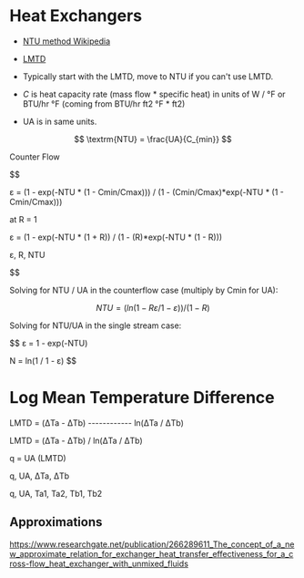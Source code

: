 # Heat Exchangers

- [NTU method Wikipedia](https://en.wikipedia.org/wiki/NTU_method)
- [LMTD](https://en.wikipedia.org/wiki/Logarithmic_mean_temperature_difference)

- Typically start with the LMTD, move to NTU if you can't use LMTD.

- $C$ is heat capacity rate (mass flow * specific heat) in units of W / °F or BTU/hr °F (coming from BTU/hr ft2 °F * ft2)
- UA is in same units.

$$
\textrm{NTU} = \frac{UA}{C_{min}}
$$


Counter Flow

$$

ε = (1 - exp(-NTU * (1 - Cmin/Cmax))) /
    (1 - (Cmin/Cmax)*exp(-NTU * (1 - Cmin/Cmax)))

at R = 1

ε = (1 - exp(-NTU * (1 + R)) /
    (1 - (R)*exp(-NTU * (1 - R)))


ε, R, NTU

$$

Solving for NTU / UA in the counterflow case (multiply by Cmin for UA):

$$
NTU = (ln( 1 - R ε / 1 - ε )) / (1 - R)
$$

Solving for NTU/UA in the single stream case:

$$
ε = 1 - exp(-NTU)

N = ln(1 / 1 - ε)
$$


# Log Mean Temperature Difference

LMTD = (ΔTa - ΔTb)
      ------------
      ln(ΔTa / ΔTb)

LMTD = (ΔTa - ΔTb) / ln(ΔTa / ΔTb)

q = UA (LMTD)

q, UA, ΔTa, ΔTb

q, UA, Ta1, Ta2, Tb1, Tb2


## Approximations

<https://www.researchgate.net/publication/266289611_The_concept_of_a_new_approximate_relation_for_exchanger_heat_transfer_effectiveness_for_a_cross-flow_heat_exchanger_with_unmixed_fluids>
